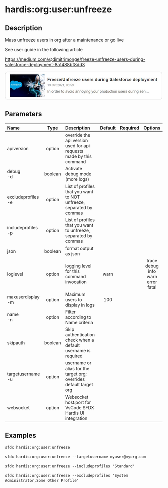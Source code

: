 <!-- This file has been generated with command 'sfdx hardis:doc:plugin:generate'. Please do not update it manually or it may be overwritten -->
# hardis:org:user:unfreeze

## Description

Mass unfreeze users in org after a maintenance or go live

See user guide in the following article

<https://medium.com/@dimitrimonge/freeze-unfreeze-users-during-salesforce-deployment-8a1488bf8dd3>

[![How to freeze / unfreeze users during a Salesforce deployment](https://github.com/hardisgroupcom/sfdx-hardis/raw/main/docs/assets/images/article-freeze.jpg)](https://medium.com/@dimitrimonge/freeze-unfreeze-users-during-salesforce-deployment-8a1488bf8dd3)

## Parameters

| Name                   |  Type   | Description                                                         | Default | Required |                        Options                        |
|:-----------------------|:-------:|:--------------------------------------------------------------------|:-------:|:--------:|:-----------------------------------------------------:|
| apiversion             | option  | override the api version used for api requests made by this command |         |          |                                                       |
| debug<br/>-d           | boolean | Activate debug mode (more logs)                                     |         |          |                                                       |
| excludeprofiles<br/>-e | option  | List of profiles that you want to NOT unfreeze, separated by commas |         |          |                                                       |
| includeprofiles<br/>-p | option  | List of profiles that you want to unfreeze, separated by commas     |         |          |                                                       |
| json                   | boolean | format output as json                                               |         |          |                                                       |
| loglevel               | option  | logging level for this command invocation                           |  warn   |          | trace<br/>debug<br/>info<br/>warn<br/>error<br/>fatal |
| maxuserdisplay<br/>-m  | option  | Maximum users to display in logs                                    |   100   |          |                                                       |
| name<br/>-n            | option  | Filter according to Name criteria                                   |         |          |                                                       |
| skipauth               | boolean | Skip authentication check when a default username is required       |         |          |                                                       |
| targetusername<br/>-u  | option  | username or alias for the target org; overrides default target org  |         |          |                                                       |
| websocket              | option  | Websocket host:port for VsCode SFDX Hardis UI integration           |         |          |                                                       |

## Examples

```shell
sfdx hardis:org:user:unfreeze
```

```shell
sfdx hardis:org:user:unfreeze --targetusername myuser@myorg.com
```

```shell
sfdx hardis:org:user:unfreeze --includeprofiles 'Standard'
```

```shell
sfdx hardis:org:user:unfreeze --excludeprofiles 'System Administrator,Some Other Profile'
```


